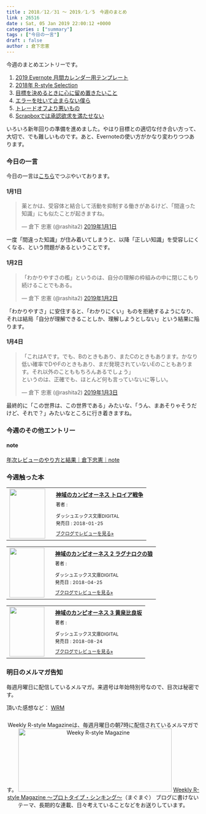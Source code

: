 ```yaml
---
title : 2018／12／31 〜 2019／1／5　今週のまとめ
link : 26516
date : Sat, 05 Jan 2019 22:00:12 +0000
categories : ["summary"]
tags : ["今日の一言"]
draft : false
author : 倉下忠憲
---
```


今週のまとめエントリーです。
 
<ol>
<li><a href="https://rashita.net/blog/?p=26482">2019 Evernote 月間カレンダー用テンプレート</a></li>
<li><a href="https://rashita.net/blog/?p=26488">2018年 R-style Selection</a></li>
<li><a href="https://rashita.net/blog/?p=26494">目標を決めるときに心に留め置きたいこと</a></li>
<li><a href="https://rashita.net/blog/?p=26499">エラーを吐いて止まらない僕ら</a></li>
<li><a href="https://rashita.net/blog/?p=26506">トレードオフより悪いもの</a></li>
<li><a href="https://rashita.net/blog/?p=26510">Scrapboxでは承認欲求を満たせない</a></li>
</ol>

いろいろ新年回りの準備を進めました。やはり目標との適切な付き合い方って、大切で、でも難しいものです。あと、Evernoteの使い方がかなり変わりつつあります。

<h3>今日の一言</h3>

今日の一言は<a href="http://twitter.com/rashita2 ">こちら</a>でつぶやいております。

<h4>1月1日</h4>

<blockquote class="twitter-tweet" data-lang="ja"><p lang="ja" dir="ltr">薬とかは、受容体と結合して活動を抑制する働きがあるけど、「間違った知識」にも似たことが起きますね。</p>&mdash; 倉下 忠憲 (@rashita2) <a href="https://twitter.com/rashita2/status/1080115655184007169?ref_src=twsrc%5Etfw">2019年1月1日</a></blockquote>
<script async src="https://platform.twitter.com/widgets.js" charset="utf-8"></script>

一度「間違った知識」が住み着いてしまうと、以降「正しい知識」を受容しにくくなる、という問題があるということです。

<h4>1月2日</h4>

<blockquote class="twitter-tweet" data-lang="ja"><p lang="ja" dir="ltr">「わかりやすさの檻」というのは、自分の理解の枠組みの中に閉じこもり続けることでもある。</p>&mdash; 倉下 忠憲 (@rashita2) <a href="https://twitter.com/rashita2/status/1080406162321793024?ref_src=twsrc%5Etfw">2019年1月2日</a></blockquote>
<script async src="https://platform.twitter.com/widgets.js" charset="utf-8"></script>

「わかりやすさ」に安住すると、「わかりにくい」ものを拒絶するようになり、それは結局「自分が理解できることしか、理解しようとしない」という結果に陥ります。

<h4>1月4日</h4>

<blockquote class="twitter-tweet" data-lang="ja"><p lang="ja" dir="ltr">「これはAです。でも、Bのときもあり、またCのときもあります。かなり低い確率でDやFのときもあり、まだ発現されていないEのこともあります。それ以外のことももちろんあるでしょう」<br>というのは、正確でも、ほとんど何も言っていないに等しい。</p>&mdash; 倉下 忠憲 (@rashita2) <a href="https://twitter.com/rashita2/status/1080844910461313025?ref_src=twsrc%5Etfw">2019年1月3日</a></blockquote>
<script async src="https://platform.twitter.com/widgets.js" charset="utf-8"></script>

最終的に「この世界は、この世界である」みたいな、「うん、まあそりゃそうだけど、それで？」みたいなところに行き着きますね。

<h3>今週のその他エントリー</h3>

<H4>note</H4>

<a href="https://note.mu/rashita/n/n3f3859fff593">年次レビューのやり方と結果｜倉下忠憲｜note</a>

<H3>今週触った本</H3>

<div class="booklog_html"><table><tr><td class="booklog_html_image"><a href="http://ck.jp.ap.valuecommerce.com/servlet/referral?sid=2624063&pid=881626690&vc_url=https%3A%2F%2Fbookwalker.jp%2Fde02bb8f93-e11b-4f4d-a927-b83c06bd84db%2F" target="_blank"><img src="https://c.bookwalker.jp/thumbnailImage_2819984.jpg" width="93" height="130" style="border:0;border-radius:0;" /></a></td><td class="booklog_html_info" style="padding-left:20px;"><div class="booklog_html_title" style="margin-bottom:10px;font-size:14px;font-weight:bold;"><a href="http://ck.jp.ap.valuecommerce.com/servlet/referral?sid=2624063&pid=881626690&vc_url=https%3A%2F%2Fbookwalker.jp%2Fde02bb8f93-e11b-4f4d-a927-b83c06bd84db%2F" target="_blank">神域のカンピオーネス トロイア戦争</a></div><div style="margin-bottom:10px;"><div class="booklog_html_author" style="margin-bottom:15px;font-size:12px;;line-height:1.2em">著者 : </div><div class="booklog_html_manufacturer" style="margin-bottom:5px;font-size:12px;;line-height:1.2em">ダッシュエックス文庫DIGITAL</div><div class="booklog_html_release" style="font-size:12px;;line-height:1.2em">発売日 : 2018-01-25</div></div><div class="booklog_html_link_amazon"><a href="https://booklog.jp/item/17/c0b7c728d4bdf74d" style="font-size:12px;" target="_blank">ブクログでレビューを見る»</a></div></td></tr></table></div>

<div class="booklog_html"><table><tr><td class="booklog_html_image"><a href="http://ck.jp.ap.valuecommerce.com/servlet/referral?sid=2624063&pid=881626690&vc_url=https%3A%2F%2Fbookwalker.jp%2Fdef8cd1a48-7857-48c4-8e9a-ab13c6998275%2F" target="_blank"><img src="https://c.bookwalker.jp/thumbnailImage_2936117.jpg" width="91" height="130" style="border:0;border-radius:0;" /></a></td><td class="booklog_html_info" style="padding-left:20px;"><div class="booklog_html_title" style="margin-bottom:10px;font-size:14px;font-weight:bold;"><a href="http://ck.jp.ap.valuecommerce.com/servlet/referral?sid=2624063&pid=881626690&vc_url=https%3A%2F%2Fbookwalker.jp%2Fdef8cd1a48-7857-48c4-8e9a-ab13c6998275%2F" target="_blank">神域のカンピオーネス 2 ラグナロクの狼</a></div><div style="margin-bottom:10px;"><div class="booklog_html_author" style="margin-bottom:15px;font-size:12px;;line-height:1.2em">著者 : </div><div class="booklog_html_manufacturer" style="margin-bottom:5px;font-size:12px;;line-height:1.2em">ダッシュエックス文庫DIGITAL</div><div class="booklog_html_release" style="font-size:12px;;line-height:1.2em">発売日 : 2018-04-25</div></div><div class="booklog_html_link_amazon"><a href="https://booklog.jp/item/17/8cae3c18e2b75dd0" style="font-size:12px;" target="_blank">ブクログでレビューを見る»</a></div></td></tr></table></div>

<div class="booklog_html"><table><tr><td class="booklog_html_image"><a href="http://ck.jp.ap.valuecommerce.com/servlet/referral?sid=2624063&pid=881626690&vc_url=https%3A%2F%2Fbookwalker.jp%2Fde176152a0-eb50-4660-9004-569e00102424%2F" target="_blank"><img src="https://c.bookwalker.jp/thumbnailImage_3067932.jpg" width="91" height="130" style="border:0;border-radius:0;" /></a></td><td class="booklog_html_info" style="padding-left:20px;"><div class="booklog_html_title" style="margin-bottom:10px;font-size:14px;font-weight:bold;"><a href="http://ck.jp.ap.valuecommerce.com/servlet/referral?sid=2624063&pid=881626690&vc_url=https%3A%2F%2Fbookwalker.jp%2Fde176152a0-eb50-4660-9004-569e00102424%2F" target="_blank">神域のカンピオーネス 3 黄泉比良坂</a></div><div style="margin-bottom:10px;"><div class="booklog_html_author" style="margin-bottom:15px;font-size:12px;;line-height:1.2em">著者 : </div><div class="booklog_html_manufacturer" style="margin-bottom:5px;font-size:12px;;line-height:1.2em">ダッシュエックス文庫DIGITAL</div><div class="booklog_html_release" style="font-size:12px;;line-height:1.2em">発売日 : 2018-08-24</div></div><div class="booklog_html_link_amazon"><a href="https://booklog.jp/item/17/1a6470052d8c85a9" style="font-size:12px;" target="_blank">ブクログでレビューを見る»</a></div></td></tr></table></div>

<h3>明日のメルマガ告知</h3>

毎週月曜日に配信しているメルマガ。来週号は年始特別号なので、目次は秘密です。

頂いた感想など：
<a class="twitter-timeline"  href="https://twitter.com/rashita2/timelines/427262290753097729"  data-widget-id="427265271171010561">WRM</a>
    <script>!function(d,s,id){var js,fjs=d.getElementsByTagName(s)[0],p=/^http:/.test(d.location)?'http':'https';if(!d.getElementById(id)){js=d.createElement(s);js.id=id;js.src=p+"://platform.twitter.com/widgets.js";fjs.parentNode.insertBefore(js,fjs);}}(document,"script","twitter-wjs");</script>

<div style="text-align:center;margin-top:25px;">
Weekly R-style Magazineは、毎週月曜日の朝7時に配信されているメルマガです。
<a href="http://www.mag2.com/m/0001185133.html" target="_blank"><img src="https://rashita.net/blog/wp-content/uploads/2010/09/mmbanner.jpg" alt="Weeky R-style Magazine" width="400" height="165" class="alignnone size-full wp-image-12201" /></a>
<a href="http://www.mag2.com/m/0001185133.html" target="_blank">Weekly R-style Magazine ～プロトタイプ・シンキング～</a>（まぐまぐ）
ブログに書けないテーマ、長期的な連載、日々考えていることなどをお送りしています。
</div> 
